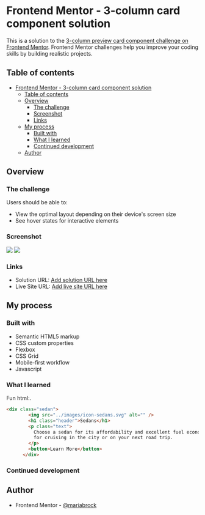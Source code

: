 # Frontend Mentor - 3-column card component solution

This is a solution to the [3-column preview card component challenge on Frontend Mentor](https://www.frontendmentor.io/challenges/3column-preview-card-component-pH92eAR2-). Frontend Mentor challenges help you improve your coding skills by building realistic projects. 

## Table of contents

- [Frontend Mentor - 3-column card component solution](#frontend-mentor---3-column-card-component-solution)
  - [Table of contents](#table-of-contents)
  - [Overview](#overview)
    - [The challenge](#the-challenge)
    - [Screenshot](#screenshot)
    - [Links](#links)
  - [My process](#my-process)
    - [Built with](#built-with)
    - [What I learned](#what-i-learned)
    - [Continued development](#continued-development)
  - [Author](#author)

## Overview

### The challenge

Users should be able to:

- View the optimal layout depending on their device's screen size
- See hover states for interactive elements

### Screenshot

![](../images/mobile1.png.jpg)
![](../images/mobile2.png.jpg)

### Links

- Solution URL: [Add solution URL here](https://your-solution-url.com)
- Live Site URL: [Add live site URL here](https://your-live-site-url.com)

## My process

### Built with

- Semantic HTML5 markup
- CSS custom properties
- Flexbox
- CSS Grid
- Mobile-first workflow
- Javascript

### What I learned

Fun html:.

```html
<div class="sedan">
        <img src="../images/icon-sedans.svg" alt="" />
        <h1 class="header">Sedans</h1>
        <p class="text">
          Choose a sedan for its affordability and excellent fuel economy. Ideal
          for cruising in the city or on your next road trip.
        </p>
        <button>Learn More</button>
      </div>
```

### Continued development



## Author

<!-- - Website - [Add your name here](https://www.your-site.com) -->
- Frontend Mentor - [@mariabrock](https://www.frontendmentor.io/profile/mariabrock)
<!-- - Twitter - [@yourusername](https://www.twitter.com/yourusername) -->
